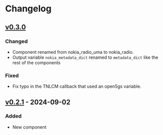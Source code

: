 # Changelog

## [v0.3.0]
### Changed
- Component renamed from nokia_radio_uma to nokia_radio.
- Output variable `nokia_metadata_dict` renamed to `metadata_dict` like the rest of the components
### Fixed
- Fix typo in the TNLCM callback that used an open5gs variable.

## [v0.2.1] - 2024-09-02
### Added
- New component


<!-- Change latest version value at every release -->
[v0.3.0]: https://github.com/6G-SANDBOX/6G-Library/compare/v0.2.1...v0.3.0
[v0.2.1]: https://github.com/6G-SANDBOX/6G-Library/compare/v0.2.0...v0.2.1

<!-- FIELDS PER VERSION -->
<!--
### Added

- New features

### Changed

- Changes in existing functionality

### Deprecated

- Soon-to-be removed features

### Removed

- Removed features

### Fixed

- Bug fixes

### Security

- Vulnerability warnings
-->